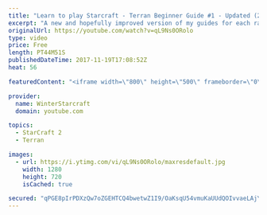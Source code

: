 ```yaml
---
title: "Learn to play Starcraft - Terran Beginner Guide #1 - Updated (2017 LOTV)"
excerpt: "A new and hopefully improved version of my guides for each race where I go over as many basics as possible while doing it live :)  I strongly believe that a super structured guide style is not very helpful compared to watching/playing the game actively.  Feedback is greatly appreciated. -- Watch live"
originalUrl: https://youtube.com/watch?v=qL9Ns0ORolo
type: video
price: Free
length: PT44M51S
publishedDateTime: 2017-11-19T17:08:52Z
heat: 56

featuredContent: "<iframe width=\"800\" height=\"500\" frameborder=\"0\" src=\"https://www.youtube.com/embed/qL9Ns0ORolo\" allow=\"accelerometer; autoplay; encrypted-media; gyroscope; picture-in-picture\" allowfullscreen></iframe>"

provider:
  name: WinterStarcraft
  domain: youtube.com

topics:
  - StarCraft 2
  - Terran

images:
  - url: https://i.ytimg.com/vi/qL9Ns0ORolo/maxresdefault.jpg
    width: 1280
    height: 720
    isCached: true

secured: "qPGE8pIrPDXzQw7oZGEHTCQ4bwetwZ1I9/OaKsqU54vmuKaUUdQOIvvaeLAjYKTVNyUXRngvdATpwQGVNNAQg0USt5blIRLsiPHQS0TJSomCWdldQcAzIwjn1M38EBaIUWUtsDNnSYRtjeA6s9L/bIIf3yYzo+3WDHVoLvsrA24sPPjfCSl+d8hcElTOz+WcMDGx39p3VxRB4wGPQgNUYSAR5Iir6BZuGlQc/aG1j2/2lSkaFAa36zI88jgWOHlgPmfMZw0RyvKMucyh3pUrwJ411M1mOqFr9YCxxuFmNf0niDDhrquIoyqhfYgoPAvZqnnxPAUg24K4OqBWNTboaV/Pvn0fqbHjGuCAkts/BRw0Ic64W2styd1G/G3nOIVgp94y8kbXu1LYE370wK/2IgRVt/qbqNOjl7SH68i7gronUKLirDBpGGShVvL2gu21;5P8dxJuknHuUWnsR7bCfVA=="
---
```


